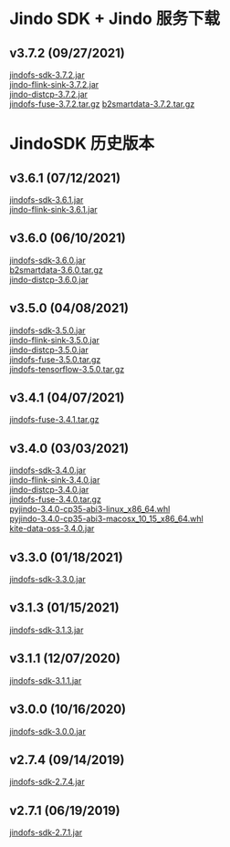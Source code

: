 # Jindo SDK + Jindo 服务下载


## v3.7.2 (09/27/2021)

[jindofs-sdk-3.7.2.jar](https://smartdata-binary.oss-cn-shanghai.aliyuncs.com/release/3.7.2/jindofs-sdk-3.7.2.jar)  
[jindo-flink-sink-3.7.2.jar](https://smartdata-binary.oss-cn-shanghai.aliyuncs.com/release/3.7.2/jindo-flink-sink-3.7.2.jar)  
[jindo-distcp-3.7.2.jar](https://smartdata-binary.oss-cn-shanghai.aliyuncs.com/release/3.7.2/jindo-distcp-3.7.2.jar)  
[jindofs-fuse-3.7.2.tar.gz](https://smartdata-binary.oss-cn-shanghai.aliyuncs.com/release/3.7.2/jindofs-fuse-3.7.2.tar.gz)
[b2smartdata-3.7.2.tar.gz](https://smartdata-binary.oss-cn-shanghai.aliyuncs.com/b2smartdata-3.7.2.tar.gz)


# JindoSDK 历史版本

## v3.6.1 (07/12/2021)

[jindofs-sdk-3.6.1.jar](https://smartdata-binary.oss-cn-shanghai.aliyuncs.com/JindoFS-SDK/jindofs-sdk-3.6.1.jar)<br />
[jindo-flink-sink-3.6.1.jar](https://smartdata-binary.oss-cn-shanghai.aliyuncs.com/Flink/jindo-flink-sink-3.6.1.jar)<br />

## v3.6.0 (06/10/2021)

[jindofs-sdk-3.6.0.jar](https://smartdata-binary.oss-cn-shanghai.aliyuncs.com/jindofs-sdk-3.6.0.jar)<br />
[b2smartdata-3.6.0.tar.gz](https://smartdata-binary.oss-cn-shanghai.aliyuncs.com/b2smartdata-3.6.0.tar.gz)<br />[jindo-distcp-3.6.0.jar](https://smartdata-binary.oss-cn-shanghai.aliyuncs.com/Jindo-distcp/Jar/native/jindo-distcp-3.6.0.jar)<br />

## v3.5.0 (04/08/2021)

[jindofs-sdk-3.5.0.jar](https://smartdata-binary.oss-cn-shanghai.aliyuncs.com/jindofs-sdk-3.5.0.jar)  
[jindo-flink-sink-3.5.0.jar](https://smartdata-binary.oss-cn-shanghai.aliyuncs.com/Flink/jindo-flink-sink-3.5.0.jar)  
[jindo-distcp-3.5.0.jar](https://smartdata-binary.oss-cn-shanghai.aliyuncs.com/Jindo-distcp/Jar/native/jindo-distcp-3.5.0.jar)<br />
[jindofs-fuse-3.5.0.tar.gz](https://smartdata-binary.oss-cn-shanghai.aliyuncs.com/jindofs-fuse-3.5.0.tar.gz)  
[jindofs-tensorflow-3.5.0.tar.gz](https://smartdata-binary.oss-cn-shanghai.aliyuncs.com/Tensorflow/jindofs-tensorflow-3.5.0.tar.gz)  

## v3.4.1 (04/07/2021)

[jindofs-fuse-3.4.1.tar.gz](https://smartdata-binary.oss-cn-shanghai.aliyuncs.com/jindofs-fuse-3.4.1.tar.gz)  


## v3.4.0 (03/03/2021)
[jindofs-sdk-3.4.0.jar](https://smartdata-binary.oss-cn-shanghai.aliyuncs.com/jindofs-sdk-3.4.0.jar)  
[jindo-flink-sink-3.4.0.jar](https://smartdata-binary.oss-cn-shanghai.aliyuncs.com/Flink/jindo-flink-sink-3.4.0.jar)  
[jindo-distcp-3.4.0.jar](https://smartdata-binary.oss-cn-shanghai.aliyuncs.com/Jindo-distcp/Jar/native/jindo-distcp-3.4.0.jar)  
[jindofs-fuse-3.4.0.tar.gz](https://smartdata-binary.oss-cn-shanghai.aliyuncs.com/jindofs-fuse-3.4.0.tar.gz)  
[pyjindo-3.4.0-cp35-abi3-linux_x86_64.whl](https://smartdata-binary.oss-cn-shanghai.aliyuncs.com/PyJindo/pyjindo-3.4.0-cp35-abi3-linux_x86_64.whl)  
[pyjindo-3.4.0-cp35-abi3-macosx_10_15_x86_64.whl](https://smartdata-binary.oss-cn-shanghai.aliyuncs.com/PyJindo/pyjindo-3.4.0-cp35-abi3-macosx_10_15_x86_64.whl)<br>
[kite-data-oss-3.4.0.jar](https://smartdata-binary.oss-cn-shanghai.aliyuncs.com/kite/kite-data-oss-3.4.0.jar)

## v3.3.0 (01/18/2021)
[jindofs-sdk-3.3.0.jar](https://smartdata-binary.oss-cn-shanghai.aliyuncs.com/jindofs-sdk-3.3.0.jar)  

## v3.1.3 (01/15/2021)
[jindofs-sdk-3.1.3.jar](https://smartdata-binary.oss-cn-shanghai.aliyuncs.com/jindofs-sdk-3.1.3.jar)  

## v3.1.1 (12/07/2020)
[jindofs-sdk-3.1.1.jar](https://smartdata-binary.oss-cn-shanghai.aliyuncs.com/jindofs-sdk-3.1.1.jar)  

## v3.0.0 (10/16/2020)
[jindofs-sdk-3.0.0.jar](https://smartdata-binary.oss-cn-shanghai.aliyuncs.com/jindofs-sdk-3.0.0.jar)  

## v2.7.4 (09/14/2019)
[jindofs-sdk-2.7.4.jar](https://smartdata-binary.oss-cn-shanghai.aliyuncs.com/jindofs-sdk-2.7.401.jar)  

## v2.7.1 (06/19/2019)
[jindofs-sdk-2.7.1.jar](https://smartdata-binary.oss-cn-shanghai.aliyuncs.com/jindofs-sdk-2.7.1.jar)  
